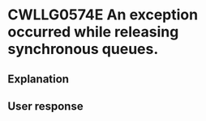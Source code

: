 # CWLLG0574E An exception occurred while  releasing synchronous queues.

## Explanation

## User response
